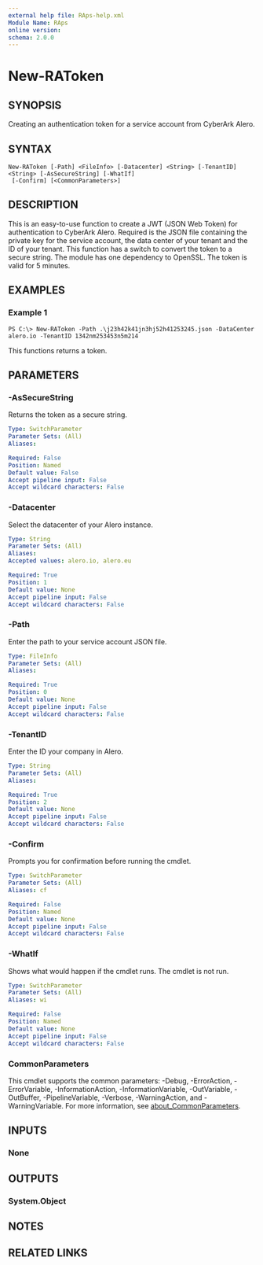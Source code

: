 ```yaml
---
external help file: RAps-help.xml
Module Name: RAps
online version:
schema: 2.0.0
---
```


# New-RAToken

## SYNOPSIS
Creating an authentication token for a service account from CyberArk Alero.

## SYNTAX

```
New-RAToken [-Path] <FileInfo> [-Datacenter] <String> [-TenantID] <String> [-AsSecureString] [-WhatIf]
 [-Confirm] [<CommonParameters>]
```

## DESCRIPTION
This is an easy-to-use function to create a JWT (JSON Web Token) for authentication to CyberArk Alero.
Required is the JSON file containing the private key for the service account, the data center of your tenant and the ID of your tenant.
This function has a switch to convert the token to a secure string.
The module has one dependency to OpenSSL.
The token is valid for 5 minutes.

## EXAMPLES

### Example 1
```
PS C:\> New-RAToken -Path .\j23h42k41jn3hj52h41253245.json -DataCenter alero.io -TenantID 1342nm253453n5m214
```

This functions returns a token.

## PARAMETERS

### -AsSecureString
Returns the token as a secure string.

```yaml
Type: SwitchParameter
Parameter Sets: (All)
Aliases:

Required: False
Position: Named
Default value: False
Accept pipeline input: False
Accept wildcard characters: False
```

### -Datacenter
Select the datacenter of your Alero instance.

```yaml
Type: String
Parameter Sets: (All)
Aliases:
Accepted values: alero.io, alero.eu

Required: True
Position: 1
Default value: None
Accept pipeline input: False
Accept wildcard characters: False
```

### -Path
Enter the path to your service account JSON file.

```yaml
Type: FileInfo
Parameter Sets: (All)
Aliases:

Required: True
Position: 0
Default value: None
Accept pipeline input: False
Accept wildcard characters: False
```

### -TenantID
Enter the ID your company in Alero.

```yaml
Type: String
Parameter Sets: (All)
Aliases:

Required: True
Position: 2
Default value: None
Accept pipeline input: False
Accept wildcard characters: False
```

### -Confirm
Prompts you for confirmation before running the cmdlet.

```yaml
Type: SwitchParameter
Parameter Sets: (All)
Aliases: cf

Required: False
Position: Named
Default value: None
Accept pipeline input: False
Accept wildcard characters: False
```

### -WhatIf
Shows what would happen if the cmdlet runs. The cmdlet is not run.

```yaml
Type: SwitchParameter
Parameter Sets: (All)
Aliases: wi

Required: False
Position: Named
Default value: None
Accept pipeline input: False
Accept wildcard characters: False
```

### CommonParameters
This cmdlet supports the common parameters: -Debug, -ErrorAction, -ErrorVariable, -InformationAction, -InformationVariable, -OutVariable, -OutBuffer, -PipelineVariable, -Verbose, -WarningAction, and -WarningVariable. For more information, see [about_CommonParameters](http://go.microsoft.com/fwlink/?LinkID=113216).

## INPUTS

### None
## OUTPUTS

### System.Object
## NOTES

## RELATED LINKS
